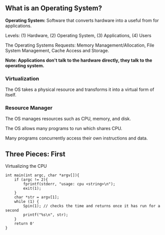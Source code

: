 
## What is an Operating System?

**Operating System:** Software that converts hardware into a useful from for applications.

Levels: (1) Hardware, (2) Operating System, (3) Applications, (4) Users

The Operating Systems Requests: Memory Management/Allocation, File System Management, Cache Access and Storage. 

**Note: Applications don't talk to the hardware directly, they talk to the operating system.**

### Virtualization

The OS takes a physical resource and transforms it into a virtual form of itself. 

### Resource Manager

The OS manages resources such as CPU, memory, and disk. 

The OS allows many programs to run which shares CPU.

Many programs concurrently access their own instructions and data.

## Three Pieces: First

Virtualizing the CPU

```out
int main(int argc, char *argv[]){
    if (argc != 2){
        fprintf(stderr, "usage: cpu <string>\n");
        exit(1);
    }
    char *str = argv[1];
    while (1) {
        Spin(1); // checks the time and returns once it has run for a second
        printf("%s\n", str);
    }
    return 0'
}
```
